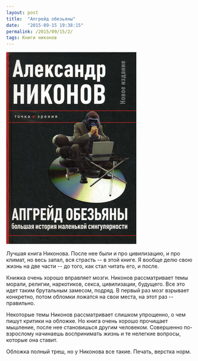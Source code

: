 ```yaml
---
layout: post
title:  "Апгрейд обезьяны"
date:   "2015-09-15 19:38:15"
permalink: /2015/09/15/2/
tags: Книги никонов
---
```


![screenshot](/assets/static/monkey_up.jpg)

Лучшая книга Никонова. После нее были и про цивилизацию, и про климат,
но весь запал, вся страсть -- в этой книге. Я вообще делю свою жизнь
на две части -- до того, как стал читать его, и после.

Книжка очень хорошо вправляет мозги. Никонов рассматривает темы
морали, религии, наркотиков, секса, цивилизации, будущего. Все это
идет таким брутальным замесом, подряд. В первый раз мозг взрывает
конкретно, потом обломки ложатся на свои места, на этот раз --
правильно.

Некоторые темы Никонов рассматривает слишком упрощенно, о чем пишут
критики на обложке. Но книга очень хорошо прочищает мышление, после
нее становишься другим человеком. Совершенно по-взрослому начинаешь
воспринимать жизнь и те нелегкие вопросы, которые она ставит.

Обложка полный треш, но у Никонова все такие. Печать, верстка норм.
